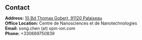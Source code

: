 <h1 id="contact"></h1>

<h2 style="margin: 60px 0px 10px;">Contact</h2>

<p><strong>Address:</strong> <a href="https://www.google.fr/maps/place/10+Bd+Thomas+Gobert,+91120+Palaiseau/@48.7124352,2.194429,17z/data=!3m1!4b1!4m6!3m5!1s0x47e678bdc3c9eee5:0xb68bc1fb5222c860!8m2!3d48.7124317!4d2.1970093!16s%2Fg%2F11h2c29d0k?entry=ttu">10 Bd Thomas Gobert, 91120 Palaiseau</a>
<br />
<strong>Office Location:</strong> Centre de Nanosciences et de Nanotechnologies
<br />
<strong>Email:</strong> <email>song.chen (at) spin-ion.com</email>
<br />
<strong>Phone:</strong> +330669750839</p>

